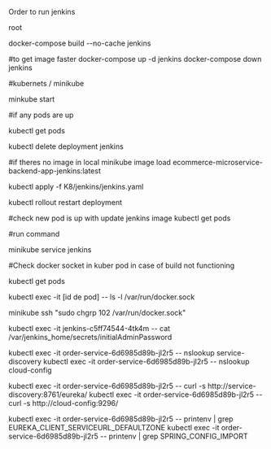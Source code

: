 Order to run jenkins

root

docker-compose build --no-cache jenkins

#to get image faster
docker-compose up -d jenkins
docker-compose down jenkins

#kubernets / minikube

minkube start

#if any pods are up

kubectl get pods

kubectl delete deployment jenkins

#if theres no image in local
minikube image load ecommerce-microservice-backend-app-jenkins:latest

kubectl apply -f K8/jenkins/jenkins.yaml

kubectl rollout restart deployment <deployment-name>

#check new pod is up with update jenkins image
kubectl get pods

#run command

minikube service jenkins


#Check docker socket in kuber pod in case of build not functioning

kubectl get pods

kubectl exec -it [id de pod] -- ls -l /var/run/docker.sock

minikube ssh "sudo chgrp 102 /var/run/docker.sock"


kubectl exec -it jenkins-c5ff74544-4tk4m -- cat /var/jenkins_home/secrets/initialAdminPassword

kubectl exec -it order-service-6d6985d89b-jl2r5 -- nslookup service-discovery
kubectl exec -it order-service-6d6985d89b-jl2r5 -- nslookup cloud-config

kubectl exec -it order-service-6d6985d89b-jl2r5 -- curl -s http://service-discovery:8761/eureka/
kubectl exec -it order-service-6d6985d89b-jl2r5 -- curl -s http://cloud-config:9296/

kubectl exec -it order-service-6d6985d89b-jl2r5 -- printenv | grep EUREKA_CLIENT_SERVICEURL_DEFAULTZONE
kubectl exec -it order-service-6d6985d89b-jl2r5 -- printenv | grep SPRING_CONFIG_IMPORT
